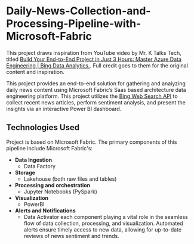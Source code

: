 # Daily-News-Collection-and-Processing-Pipeline-with-Microsoft-Fabric

This project draws inspiration from YouTube video by Mr. K Talks Tech, titled [Build Your End-to-End Project in Just 3 Hours: Master Azure Data Engineering | Bing Data Analytics.](https://youtu.be/yHU9ADk10eQ?si=-_hUBjgTU65DZ35a). Full credit goes to them for the original content and inspiration.

This project provides an end-to-end solution for gathering and analyzing daily news content using Microsoft Fabric’s Saas based architecture data engineering platform. This project utilizes the [Bing Web Search API](https://www.microsoft.com/en-us/bing/apis/bing-web-search-api) to collect recent news articles, perform sentiment analysis, and present the insights via an interactive Power BI dashboard.

## Technologies Used

Project is based on Microsoft Fabric. The primary components of this pipeline include Microsoft Fabric's: 
- **Data Ingestion**
  - Data Factory
- **Storage**
  - Lakehouse (both raw files and tables)
- **Processing and orchestration**
  - Jupyter Notebooks (PySpark)
- **Visualization**
  - PowerBI
- **Alerts and Notifications**
  - Data Activator
each component playing a vital role in the seamless flow of data collection, processing, and visualization. Automated alerts ensure timely access to new data, allowing for up-to-date reviews of news sentiment and trends.
